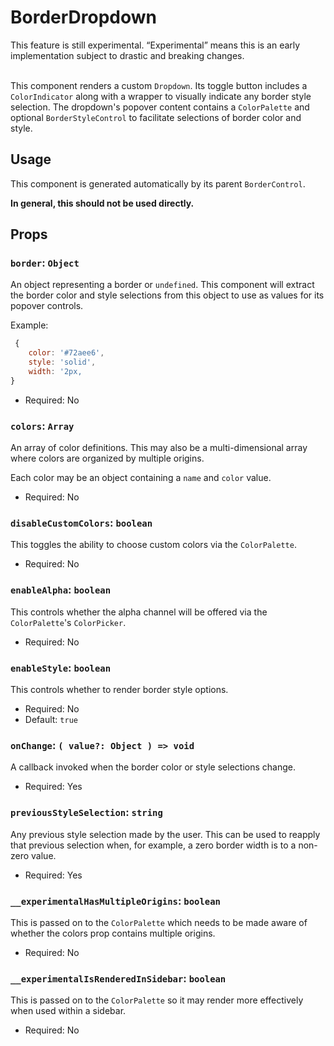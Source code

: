 # BorderDropdown

<div class="callout callout-alert">
This feature is still experimental. “Experimental” means this is an early implementation subject to drastic and breaking changes.
</div>
<br />

This component renders a custom `Dropdown`. Its toggle button includes a
`ColorIndicator` along with a wrapper to visually indicate any border style
selection. The dropdown's popover content contains a `ColorPalette` and
optional `BorderStyleControl` to facilitate selections of border color
and style.

## Usage

This component is generated automatically by its parent `BorderControl`.

<div class="callout callout-alert">
<strong>In general, this should not be used directly.</strong>
</div>

## Props

### `border`: `Object`

An object representing a border or `undefined`. This component will extract the
border color and style selections from this object to use as values for its
popover controls.

Example:
```js
 {
	color: '#72aee6',
	style: 'solid',
	width: '2px,
}
```

- Required: No

### `colors`: `Array`

An array of color definitions. This may also be a multi-dimensional array where
colors are organized by multiple origins.

Each color may be an object containing a `name` and `color` value.

- Required: No

### `disableCustomColors`: `boolean`

This toggles the ability to choose custom colors via the `ColorPalette`.

- Required: No

### `enableAlpha`: `boolean`

This controls whether the alpha channel will be offered via the `ColorPalette`'s
`ColorPicker`.

- Required: No

### `enableStyle`: `boolean`

This controls whether to render border style options.

- Required: No
- Default: `true`

### `onChange`: `( value?: Object ) => void`

A callback invoked when the border color or style selections change.

- Required: Yes

### `previousStyleSelection`: `string`

Any previous style selection made by the user. This can be used to reapply that
previous selection when, for example, a zero border width is to a non-zero
value.

- Required: Yes

### `__experimentalHasMultipleOrigins`: `boolean`

This is passed on to the `ColorPalette` which needs to be made aware of whether
the colors prop contains multiple origins.

- Required: No

### `__experimentalIsRenderedInSidebar`: `boolean`

This is passed on to the `ColorPalette` so it may render more effectively when
used within a sidebar.

- Required: No
